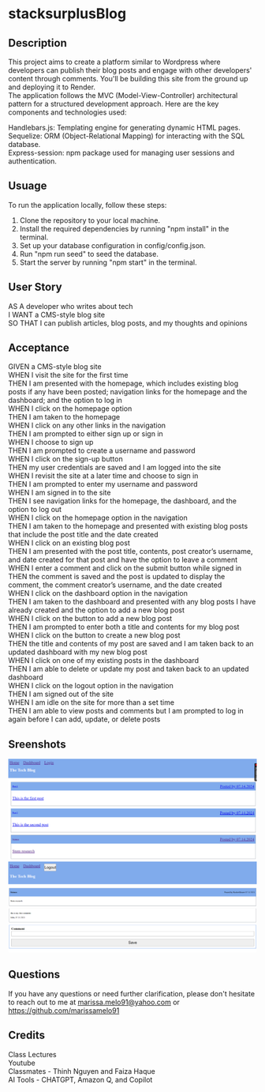 # stacksurplusBlog

## Description
This project aims to create a platform similar to Wordpress where developers can publish their blog posts and engage with other developers' content through comments. You'll be building this site from the ground up and deploying it to Render.<br>
The application follows the MVC (Model-View-Controller) architectural pattern for a structured development approach. Here are the key components and technologies used:<br>

Handlebars.js: Templating engine for generating dynamic HTML pages. <br>
Sequelize: ORM (Object-Relational Mapping) for interacting with the SQL database. <br>
Express-session: npm package used for managing user sessions and authentication. <br>

## Usuage
To run the application locally, follow these steps:<br>
1. Clone the repository to your local machine. <br>
2. Install the required dependencies by running "npm install" in the terminal. <br>
3. Set up your database configuration in config/config.json.<br>
4. Run "npm run seed" to seed the database.<br>
5. Start the server by running "npm start" in the terminal.<br>

## User Story
AS A developer who writes about tech<br>
I WANT a CMS-style blog site<br>
SO THAT I can publish articles, blog posts, and my thoughts and opinions<br>

## Acceptance 
GIVEN a CMS-style blog site<br>
WHEN I visit the site for the first time <br>
THEN I am presented with the homepage, which includes existing blog posts if any have been posted; navigation links for the homepage and the dashboard; and the option to log in<br>
WHEN I click on the homepage option<br>
THEN I am taken to the homepage<br>
WHEN I click on any other links in the navigation<br>
THEN I am prompted to either sign up or sign in<br>
WHEN I choose to sign up<br>
THEN I am prompted to create a username and password<br>
WHEN I click on the sign-up button<br>
THEN my user credentials are saved and I am logged into the site<br>
WHEN I revisit the site at a later time and choose to sign in<br>
THEN I am prompted to enter my username and password<br>
WHEN I am signed in to the site<br>
THEN I see navigation links for the homepage, the dashboard, and the option to log out<br>
WHEN I click on the homepage option in the navigation<br>
THEN I am taken to the homepage and presented with existing blog posts that include the post title and the date created<br>
WHEN I click on an existing blog post<br>
THEN I am presented with the post title, contents, post creator’s username, and date created for that post and have the option to leave a comment<br>
WHEN I enter a comment and click on the submit button while signed in<br>
THEN the comment is saved and the post is updated to display the comment, the comment creator’s username, and the date created<br>
WHEN I click on the dashboard option in the navigation<br>
THEN I am taken to the dashboard and presented with any blog posts I have already created and the option to add a new blog post<br>
WHEN I click on the button to add a new blog post<br>
THEN I am prompted to enter both a title and contents for my blog post<br>
WHEN I click on the button to create a new blog post<br>
THEN the title and contents of my post are saved and I am taken back to an updated dashboard with my new blog post<br>
WHEN I click on one of my existing posts in the dashboard<br>
THEN I am able to delete or update my post and taken back to an updated dashboard<br>
WHEN I click on the logout option in the navigation<br>
THEN I am signed out of the site<br>
WHEN I am idle on the site for more than a set time<br>
THEN I am able to view posts and comments but I am prompted to log in again before I can add, update, or delete posts<br>

## Sreenshots
![screenshot](/public/css/Main-Home-Page.png)
![screenshot](/public/css/Comment.png)

## Questions
If you have any questions or need further clarification, please don't hesitate to reach out to me at
marissa.melo91@yahoo.com or https://github.com/marissamelo91

## Credits
Class Lectures<br>
Youtube<br>
Classmates - Thinh Nguyen and Faiza Haque<br>
AI Tools - CHATGPT, Amazon Q, and Copilot<br>